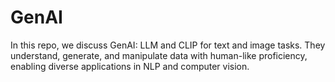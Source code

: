 # GenAI
 In this repo, we discuss GenAI: LLM and CLIP for text and image tasks. They understand, generate, and manipulate data with human-like proficiency, enabling diverse applications in NLP and computer vision.
